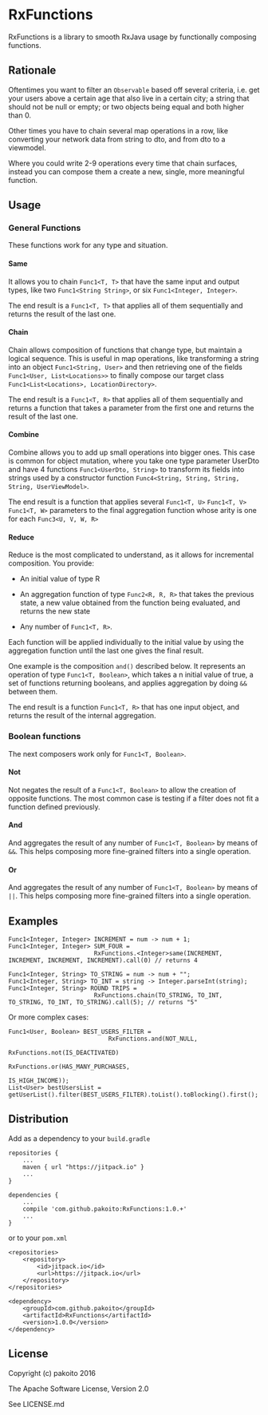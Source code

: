 # RxFunctions

RxFunctions is a library to smooth RxJava usage by functionally composing functions.

## Rationale

Oftentimes you want to filter an `Observable` based off several criteria, i.e. get your users above a certain age that also live in a certain city; a string that should not be null or empty; or two objects being equal and both higher than 0.

Other times you have to chain several map operations in a row, like converting your network data from string to dto, and from dto to a viewmodel.

Where you could write 2-9 operations every time that chain surfaces, instead you can compose them a create a new, single, more meaningful function.

## Usage

### General Functions

These functions work for any type and situation.

#### Same

It allows you to chain `Func1<T, T>` that have the same input and output types, like two `Func1<String String>`, or six `Func1<Integer, Integer>`.

The end result is a `Func1<T, T>` that applies all of them sequentially and returns the result of the last one.

#### Chain

Chain allows composition of functions that change type, but maintain a logical sequence. This is useful in map operations, like transforming a string into an object `Func1<String, User>`  and then retrieving one of the fields `Func1<User, List<Locations>>` to finally compose our target class `Func1<List<Locations>, LocationDirectory>`.

The end result is a `Func1<T, R>` that applies all of them sequentially and returns a function that takes a parameter from the first one and returns the result of the last one.

#### Combine

Combine allows you to add up small operations into bigger ones. This case is common for object mutation, where you take one type parameter UserDto and have 4 functions `Func1<UserDto, String>` to transform its fields into strings used by a constructor function `Func4<String, String, String, String, UserViewModel>`.

The end result is a function that applies several `Func1<T, U>` `Func1<T, V>` `Func1<T, W>` parameters to the final aggregation function whose arity is one for each `Func3<U, V, W, R>`

#### Reduce

Reduce is the most complicated to understand, as it allows for incremental composition. You provide:

+ An initial value of type R

+ An aggregation function of type `Func2<R, R, R>` that takes the previous state, a new value obtained from the function being evaluated, and returns the new state

+ Any number of `Func1<T, R>`.

Each function will be applied individually to the initial value by using the aggregation function until the last one gives the final result.

One example is the composition `and()` described below. It represents an operation of type `Func1<T, Boolean>`, which takes a n initial value of true, a set of functions returning booleans, and applies aggregation by doing `&&` between them.

The end result is a function `Func1<T, R>` that has one input object, and returns the result of the internal aggregation.

### Boolean functions

The next composers work only for `Func1<T, Boolean>`.

#### Not

Not negates the result of a `Func1<T, Boolean>` to allow the creation of opposite functions. The most common case is testing if a filter does not fit a function defined previously.

#### And

And aggregates the result of any number of `Func1<T, Boolean>` by means of `&&`. This helps composing more fine-grained filters into a single operation.

#### Or

And aggregates the result of any number of `Func1<T, Boolean>` by means of `||`. This helps composing more fine-grained filters into a single operation.

## Examples

```
Func1<Integer, Integer> INCREMENT = num -> num + 1;
Func1<Integer, Integer> SUM_FOUR =
                        RxFunctions.<Integer>same(INCREMENT, INCREMENT, INCREMENT, INCREMENT).call(0) // returns 4

Func1<Integer, String> TO_STRING = num -> num + "";
Func1<Integer, String> TO_INT = string -> Integer.parseInt(string);
Func1<Integer, String> ROUND TRIPS =
                        RxFunctions.chain(TO_STRING, TO_INT, TO_STRING, TO_INT, TO_STRING).call(5); // returns "5"
```

Or more complex cases:

```
Func1<User, Boolean> BEST_USERS_FILTER =
                            RxFunctions.and(NOT_NULL,
                                            RxFunctions.not(IS_DEACTIVATED)
                                            RxFunctions.or(HAS_MANY_PURCHASES,
                                                            IS_HIGH_INCOME));
List<User> bestUsersList = getUserList().filter(BEST_USERS_FILTER).toList().toBlocking().first();
```

## Distribution

Add as a dependency to your `build.gradle`

    repositories {
        ...
        maven { url "https://jitpack.io" }
        ...
    }
    
    dependencies {
        ...
        compile 'com.github.pakoito:RxFunctions:1.0.+'
        ...
    }

or to your `pom.xml`

    <repositories>
        <repository>
            <id>jitpack.io</id>
            <url>https://jitpack.io</url>
        </repository>
    </repositories>
    
    <dependency>
        <groupId>com.github.pakoito</groupId>
        <artifactId>RxFunctions</artifactId>
        <version>1.0.0</version>
    </dependency>

## License

Copyright (c) pakoito 2016

The Apache Software License, Version 2.0

See LICENSE.md
